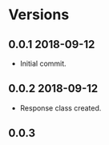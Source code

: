# Versions

## 0.0.1 2018-09-12
* Initial commit.

## 0.0.2 2018-09-12
* Response class created.

## 0.0.3